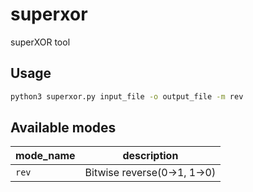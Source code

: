 # superxor
superXOR tool

## Usage
```bash
python3 superxor.py input_file -o output_file -m rev
```

## Available modes
| mode_name | description |
| --- | --- |
| `rev` | Bitwise reverse(0->1, 1->0) |